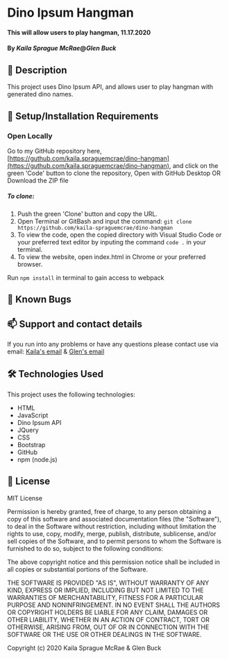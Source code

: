 # Dino Ipsum Hangman

#### This will allow users to play hangman, 11.17.2020

#### By _**Kaila Sprague McRae**_@_**Glen Buck**_

## 🚩 Description

This project uses Dino Ipsum API, and allows user to play hangman with generated dino names. 

## 🔧 Setup/Installation Requirements

### Open Locally

Go to my GitHub repository here, [https://guthub.com/kaila.spraguemcrae/dino-hangman](https://guthub.com/kaila.spraguemcrae/dino-hangman), and click on the green 'Code' button to clone the repository, Open with GitHub Desktop OR Download the ZIP file

##### To clone:
1. Push the green 'Clone' button and copy the URL.
2. Open Terminal or GitBash and input the command: `git clone https://github.com/kaila-spraguemcrae/dino-hangman`
3. To view the code, open the copied directory with Visual Studio Code or your preferred text editor by inputing the command `code .` in your terminal.
4. To view the website, open index.html in Chrome or your preferred browser.

Run `npm install` in terminal to gain access to webpack

## 🐛 Known Bugs

## 📫 Support and contact details

If you run into any problems or have any questions please contact use via email:
 [Kaila's email](mailto:kaila.sprague@icloud.com) & [Glen's email](mailto:glenbuck503@gmail.com)

## 🛠️ Technologies Used

This project uses the following technologies:

- HTML
- JavaScript
- Dino Ipsum API
- JQuery
- CSS
- Bootstrap
- GitHub
- npm (node.js)

## 📘 License

MIT License

Permission is hereby granted, free of charge, to any person obtaining a copy
of this software and associated documentation files (the "Software"), to deal
in the Software without restriction, including without limitation the rights
to use, copy, modify, merge, publish, distribute, sublicense, and/or sell
copies of the Software, and to permit persons to whom the Software is
furnished to do so, subject to the following conditions:

The above copyright notice and this permission notice shall be included in all
copies or substantial portions of the Software.

THE SOFTWARE IS PROVIDED "AS IS", WITHOUT WARRANTY OF ANY KIND, EXPRESS OR
IMPLIED, INCLUDING BUT NOT LIMITED TO THE WARRANTIES OF MERCHANTABILITY,
FITNESS FOR A PARTICULAR PURPOSE AND NONINFRINGEMENT. IN NO EVENT SHALL THE
AUTHORS OR COPYRIGHT HOLDERS BE LIABLE FOR ANY CLAIM, DAMAGES OR OTHER
LIABILITY, WHETHER IN AN ACTION OF CONTRACT, TORT OR OTHERWISE, ARISING FROM,
OUT OF OR IN CONNECTION WITH THE SOFTWARE OR THE USE OR OTHER DEALINGS IN THE
SOFTWARE.

Copyright (c) 2020 Kaila Sprague McRae & Glen Buck